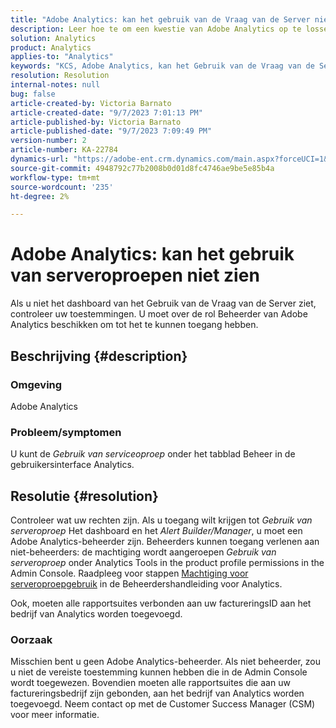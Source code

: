 ```yaml
---
title: "Adobe Analytics: kan het gebruik van de Vraag van de Server niet zien"
description: Leer hoe te om een kwestie van Adobe Analytics op te lossen waar u het Gebruik van de Vraag van de Server niet kunt zien. Controleer uw machtigingen.
solution: Analytics
product: Analytics
applies-to: "Analytics"
keywords: "KCS, Adobe Analytics, kan het Gebruik van de Vraag van de Server, toestemmingen niet zien"
resolution: Resolution
internal-notes: null
bug: false
article-created-by: Victoria Barnato
article-created-date: "9/7/2023 7:01:13 PM"
article-published-by: Victoria Barnato
article-published-date: "9/7/2023 7:09:49 PM"
version-number: 2
article-number: KA-22784
dynamics-url: "https://adobe-ent.crm.dynamics.com/main.aspx?forceUCI=1&pagetype=entityrecord&etn=knowledgearticle&id=b7be0ee5-b04d-ee11-be6e-6045bd006704"
source-git-commit: 4948792c77b2008b0d01d8fc4746ae9be5e85b4a
workflow-type: tm+mt
source-wordcount: '235'
ht-degree: 2%

---
```


# Adobe Analytics: kan het gebruik van serveroproepen niet zien


Als u niet het dashboard van het Gebruik van de Vraag van de Server ziet, controleer uw toestemmingen. U moet over de rol Beheerder van Adobe Analytics beschikken om tot het te kunnen toegang hebben.

## Beschrijving {#description}


### Omgeving

Adobe Analytics

### Probleem/symptomen

U kunt de *Gebruik van serviceoproep* onder het tabblad Beheer in de gebruikersinterface Analytics.


## Resolutie {#resolution}


Controleer wat uw rechten zijn. Als u toegang wilt krijgen tot *Gebruik van serveroproep* Het dashboard en het *Alert Builder/Manager*, u moet een Adobe Analytics-beheerder zijn. Beheerders kunnen toegang verlenen aan niet-beheerders: de machtiging wordt aangeroepen *Gebruik van serveroproep* onder Analytics Tools in the product profile permissions in the Admin Console. Raadpleeg voor stappen [Machtiging voor serveroproepgebruik](https://experienceleague.adobe.com/docs/analytics/admin/admin-tools/server-call-usage/overage-overview.html?lang=en#section_FCC58EB635954A32990D4E67B52B4369) in de Beheerdershandleiding voor Analytics.

Ook, moeten alle rapportsuites verbonden aan uw factureringsID aan het bedrijf van Analytics worden toegevoegd.

### Oorzaak

Misschien bent u geen Adobe Analytics-beheerder. Als niet beheerder, zou u niet de vereiste toestemming kunnen hebben die in de Admin Console wordt toegewezen. Bovendien moeten alle rapportsuites die aan uw factureringsbedrijf zijn gebonden, aan het bedrijf van Analytics worden toegevoegd. Neem contact op met de Customer Success Manager (CSM) voor meer informatie.
